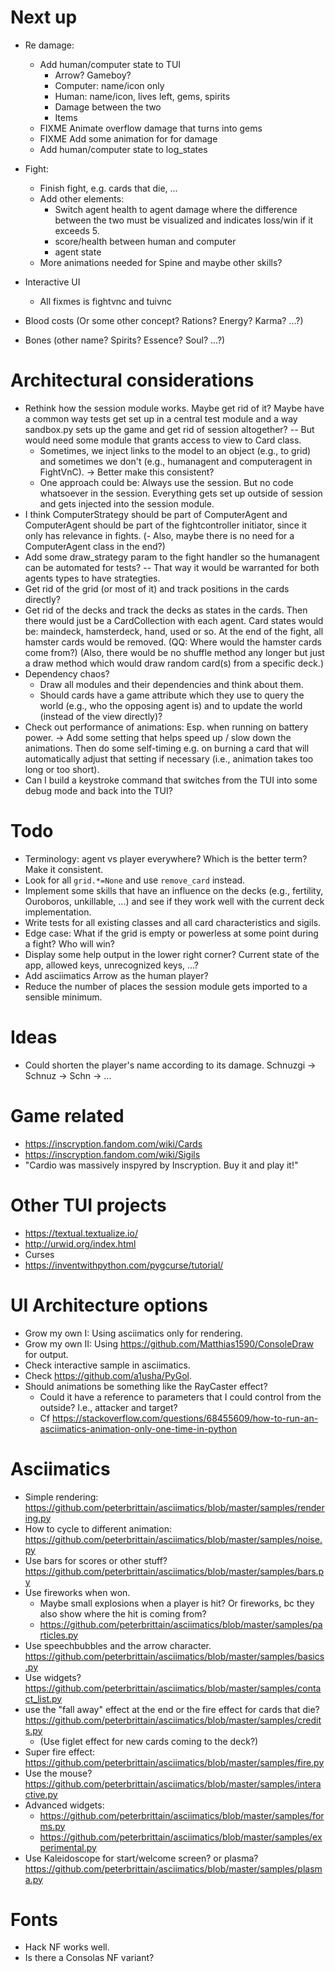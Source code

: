 # Next up

- Re damage:
  - Add human/computer state to TUI
    - Arrow? Gameboy?
    - Computer: name/icon only
    - Human: name/icon, lives left, gems, spirits
    - Damage between the two
    - Items
  - FIXME Animate overflow damage that turns into gems
  - FIXME Add some animation for for damage
  - Add human/computer state to log_states


- Fight:
  - Finish fight, e.g. cards that die, ...
  - Add other elements:
    - Switch agent health to agent damage where the difference between the two must be
      visualized and indicates loss/win if it exceeds 5.
    - score/health between human and computer
    - agent state
  - More animations needed for Spine and maybe other skills?
- Interactive UI
  - All fixmes is fightvnc and tuivnc
- Blood costs (Or some other concept? Rations? Energy? Karma? ...?)
- Bones (other name? Spirits? Essence? Soul? ...?)

# Architectural considerations

- Rethink how the session module works. Maybe get rid of it? Maybe have a common way
  tests get set up in a central test module and a way sandbox.py sets up the game and
  get rid of session altogether? -- But would need some module that grants access to
  view to Card class.
  - Sometimes, we inject links to the model to an object (e.g., to grid) and sometimes
    we don't (e.g., humanagent and computeragent in FightVnC). -> Better make this
    consistent?
  - One approach could be: Always use the session. But no code whatsoever in the
    session. Everything gets set up outside of session and gets injected into the
    session module.
- I think ComputerStrategy should be part of ComputerAgent and ComputerAgent should be
  part of the fightcontroller initiator, since it only has relevance in fights.
  (- Also, maybe there is no need for a ComputerAgent class in the end?)
- Add some draw_strategy param to the fight handler so the humanagent can be automated
  for tests? -- That way it would be warranted for both agents types to have
  strategties.
- Get rid of the grid (or most of it) and track positions in the cards directly?
- Get rid of the decks and track the decks as states in the cards. Then there would just
  be a CardCollection with each agent. Card states would be: maindeck, hamsterdeck,
  hand, used or so. At the end of the fight, all hamster cards would be removed. (QQ:
  Where would the hamster cards come from?) (Also, there would be no shuffle method any
  longer but just a draw method which would draw random card(s) from a specific deck.)
- Dependency chaos?
  - Draw all modules and their dependencies and think about them.
  - Should cards have a game attribute which they use to query the world (e.g., who the
    opposing agent is) and to update the world (instead of the view directly)?
- Check out performance of animations: Esp. when running on battery power. -> Add some
  setting that helps speed up / slow down the animations. Then do some self-timing e.g.
  on burning a card that will automatically adjust that setting if necessary (i.e.,
  animation takes too long or too short).
- Can I build a keystroke command that switches from the TUI into some debug mode and
  back into the TUI?

# Todo

- Terminology: agent vs player everywhere? Which is the better term? Make it consistent.
- Look for all `grid.*=None` and use `remove_card` instead.
- Implement some skills that have an influence on the decks (e.g., fertility, Ouroboros,
  unkillable, ...) and see if they work well with the current deck implementation.
- Write tests for all existing classes and all card characteristics and sigils.
- Edge case: What if the grid is empty or powerless at some point during a fight? Who
  will win?
- Display some help output in the lower right corner? Current state of the app, allowed keys, unrecognized keys, ...?
- Add asciimatics Arrow as the human player?
- Reduce the number of places the session module gets imported to a sensible minimum.

# Ideas

- Could shorten the player's name according to its damage. Schnuzgi -> Schnuz -> Schn ->
  ...


# Game related

- https://inscryption.fandom.com/wiki/Cards
- https://inscryption.fandom.com/wiki/Sigils
- "Cardio was massively inspyred by Inscryption. Buy it and play it!"

# Other TUI projects

- https://textual.textualize.io/
- http://urwid.org/index.html
- Curses
- https://inventwithpython.com/pygcurse/tutorial/


# UI Architecture options

- Grow my own I: Using asciimatics only for rendering.
- Grow my own II: Using https://github.com/Matthias1590/ConsoleDraw for output.
- Check interactive sample in asciimatics.
- Check https://github.com/a1usha/PyGol.
- Should animations be something like the RayCaster effect?
  - Could it have a reference to parameters that I could control from the outside? I.e.,
	attacker and target?
  - Cf https://stackoverflow.com/questions/68455609/how-to-run-an-asciimatics-animation-only-one-time-in-python


# Asciimatics

- Simple rendering: https://github.com/peterbrittain/asciimatics/blob/master/samples/rendering.py
- How to cycle to different animation: https://github.com/peterbrittain/asciimatics/blob/master/samples/noise.py
- Use bars for scores or other stuff? https://github.com/peterbrittain/asciimatics/blob/master/samples/bars.py
- Use fireworks when won. 
  - Maybe small explosions when a player is hit? Or fireworks, bc they also show where the hit is coming from?
  - https://github.com/peterbrittain/asciimatics/blob/master/samples/particles.py
- Use speechbubbles and the arrow character. https://github.com/peterbrittain/asciimatics/blob/master/samples/basics.py
- Use widgets? https://github.com/peterbrittain/asciimatics/blob/master/samples/contact_list.py
- use the "fall away" effect at the end or the fire effect for cards that die? https://github.com/peterbrittain/asciimatics/blob/master/samples/credits.py
  - (Use figlet effect for new cards coming to the deck?)
- Super fire effect: https://github.com/peterbrittain/asciimatics/blob/master/samples/fire.py
- Use the mouse? https://github.com/peterbrittain/asciimatics/blob/master/samples/interactive.py
- Advanced widgets:
  - https://github.com/peterbrittain/asciimatics/blob/master/samples/forms.py
  - https://github.com/peterbrittain/asciimatics/blob/master/samples/experimental.py
- Use Kaleidoscope for start/welcome screen? or plasma? https://github.com/peterbrittain/asciimatics/blob/master/samples/plasma.py


# Fonts

- Hack NF works well.
- Is there a Consolas NF variant?